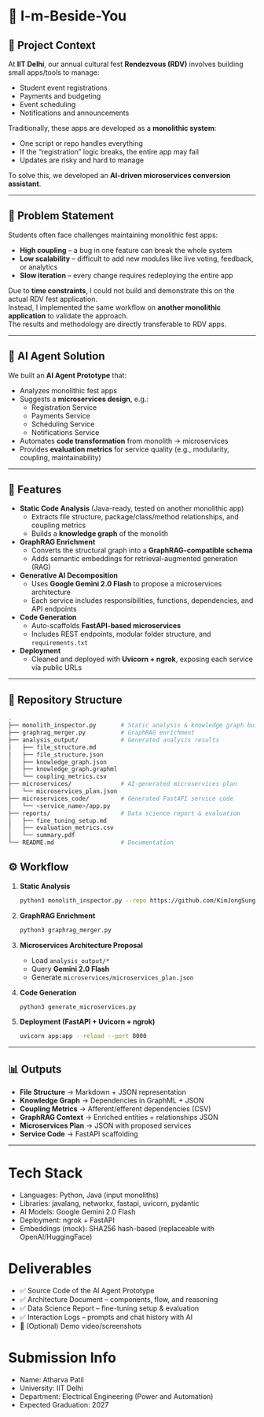 # 🧩 I-m-Beside-You  

## 📌 Project Context  
At **IIT Delhi**, our annual cultural fest **Rendezvous (RDV)** involves building small apps/tools to manage:  
- Student event registrations  
- Payments and budgeting  
- Event scheduling  
- Notifications and announcements  

Traditionally, these apps are developed as a **monolithic system**:  
- One script or repo handles everything  
- If the “registration” logic breaks, the entire app may fail  
- Updates are risky and hard to manage  

To solve this, we developed an **AI-driven microservices conversion assistant**.  

---

## 🎯 Problem Statement  
Students often face challenges maintaining monolithic fest apps:  
- **High coupling** – a bug in one feature can break the whole system  
- **Low scalability** – difficult to add new modules like live voting, feedback, or analytics  
- **Slow iteration** – every change requires redeploying the entire app  

Due to **time constraints**, I could not build and demonstrate this on the actual RDV fest application.  
Instead, I implemented the same workflow on **another monolithic application** to validate the approach.  
The results and methodology are directly transferable to RDV apps.  

---

## 🤖 AI Agent Solution  
We built an **AI Agent Prototype** that:  
- Analyzes monolithic fest apps  
- Suggests a **microservices design**, e.g.:  
  - Registration Service  
  - Payments Service  
  - Scheduling Service  
  - Notifications Service  
- Automates **code transformation** from monolith → microservices  
- Provides **evaluation metrics** for service quality (e.g., modularity, coupling, maintainability)  

---

## 🚀 Features  
- **Static Code Analysis** (Java-ready, tested on another monolithic app)  
  - Extracts file structure, package/class/method relationships, and coupling metrics  
  - Builds a **knowledge graph** of the monolith  
- **GraphRAG Enrichment**  
  - Converts the structural graph into a **GraphRAG-compatible schema**  
  - Adds semantic embeddings for retrieval-augmented generation (RAG)  
- **Generative AI Decomposition**  
  - Uses **Google Gemini 2.0 Flash** to propose a microservices architecture  
  - Each service includes responsibilities, functions, dependencies, and API endpoints  
- **Code Generation**  
  - Auto-scaffolds **FastAPI-based microservices**  
  - Includes REST endpoints, modular folder structure, and `requirements.txt`  
- **Deployment**  
  - Cleaned and deployed with **Uvicorn + ngrok**, exposing each service via public URLs  

---

## 📂 Repository Structure  
```bash
.
├── monolith_inspector.py       # Static analysis & knowledge graph builder
├── graphrag_merger.py          # GraphRAG enrichment
├── analysis_output/            # Generated analysis results
│   ├── file_structure.md
│   ├── file_structure.json
│   ├── knowledge_graph.json
│   ├── knowledge_graph.graphml
│   └── coupling_metrics.csv
├── microservices/              # AI-generated microservices plan
│   └── microservices_plan.json
├── microservices_code/         # Generated FastAPI service code
│   └── <service_name>/app.py
├── reports/                    # Data science report & evaluation
│   ├── fine_tuning_setup.md
│   ├── evaluation_metrics.csv
│   └── summary.pdf
└── README.md                   # Documentation
```
## ⚙️ Workflow

1. **Static Analysis**
   ```bash
   python3 monolith_inspector.py --repo https://github.com/KimJongSung/jPetStore.git --out analysis_output
   ```

2. **GraphRAG Enrichment**
   ```bash
   python3 graphrag_merger.py
   ```

3. **Microservices Architecture Proposal**
   - Load `analysis_output/*`
   - Query **Gemini 2.0 Flash**
   - Generate `microservices/microservices_plan.json`

4. **Code Generation**
   ```bash
   python3 generate_microservices.py
   ```

5. **Deployment (FastAPI + Uvicorn + ngrok)**
   ```bash
   uvicorn app:app --reload --port 8000
   ```

---

## 📊 Outputs
- **File Structure** → Markdown + JSON representation  
- **Knowledge Graph** → Dependencies in GraphML + JSON  
- **Coupling Metrics** → Afferent/efferent dependencies (CSV)  
- **GraphRAG Context** → Enriched entities + relationships JSON  
- **Microservices Plan** → JSON with proposed services  
- **Service Code** → FastAPI scaffolding  

---
# Tech Stack
- Languages: Python, Java (input monoliths)
- Libraries: javalang, networkx, fastapi, uvicorn, pydantic
- AI Models: Google Gemini 2.0 Flash
- Deployment: ngrok + FastAPI
- Embeddings (mock): SHA256 hash-based (replaceable with OpenAI/HuggingFace)


# Deliverables
- ✅ Source Code of the AI Agent Prototype
- ✅ Architecture Document – components, flow, and reasoning
- ✅ Data Science Report – fine-tuning setup & evaluation
- ✅ Interaction Logs – prompts and chat history with AI
- 🎥 (Optional) Demo video/screenshots


# Submission Info
- Name: Atharva Patil
- University: IIT Delhi
- Department: Electrical Engineering (Power and Automation)
- Expected Graduation: 2027
